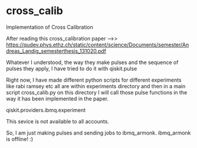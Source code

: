 # cross_calib
Implementation of Cross Calibration

After reading this cross_calibration paper -->> https://qudev.phys.ethz.ch/static/content/science/Documents/semester/Andreas_Landig_semesterthesis_131020.pdf

Whatever I understood, the way they make pulses and the sequence of pulses they apply, I have tried to do it with qiskit.pulse

Right now, I have made different python scripts for different experiments like rabi ramsey etc all are within experiments directory and then in a main script cross_calib.py on this directory I will call those
pulse functions in the way it has been implemented in the paper.

qiskit.providers.ibmq.experiment

This sevice is not available to all accounts.

So, I am just making pulses and sending jobs to ibmq_armonk.
ibmq_armonk is offline! :)
